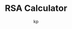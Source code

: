 ---
layout: post
title: RSA Calculator
subtitle: 
#thumbnail-img: /assets/img/thumb.png
share-img: /assets/img/path.jpg
tags: [rsa, encryption]
author: kp
---